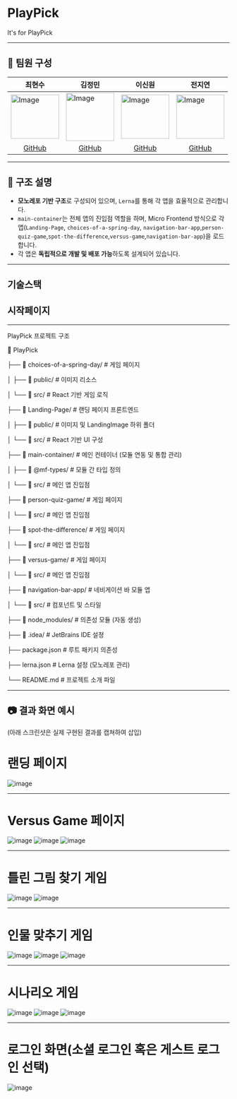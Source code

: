 # PlayPick
It's for PlayPick

---
## 👤 팀원 구성

<table class="tg"><thead>
  <tr>
    <th class="tg-9353"><span style="font-weight:bold">최현수</span></th>
    <th class="tg-9353"><span style="font-weight:bold">김정민</span></th>
    <th class="tg-9353"><span style="font-weight:bold">이신원</span></th>
    <th class="tg-9353"><span style="font-weight:bold">전지연</span></th>
  </tr></thead>
<tbody>
  <tr>
    <td class="tg-9353"><img src="https://cdn.discordapp.com/attachments/1383999022238273586/1384715997809741945/image.png?ex=685370c4&is=68521f44&hm=a179a00ce94ed8a5958c96b23ad7bffe5b7f4daddb69ae2b87bd6bc187ef71f8&" alt="Image" width="109" height="100"></td>
   <td class="tg-9353"><img src="https://avatars.githubusercontent.com/u/6846349?s=80&v=4" alt="Image" width="109" height="109"></td>
    <td class="tg-9353"><img src="https://mblogthumb-phinf.pstatic.net/MjAxNzExMTNfOTkg/MDAxNTEwNTE5MDU1OTAx.CgrsefuknGH3WyTiveT8LsFGXw288baNiov22l9sCywg.x3YtB2I7VXitiMcvgOkRkiH5umtLrNWj7IothphFwF0g.PNG.211grims/136.png?type=w800" alt="Image" width="109" height="100"></td>
    <td class="tg-9353"><img src="https://cdn.discordapp.com/attachments/1383999022238273586/1384715530136715366/1750066148038.jpg?ex=68537055&is=68521ed5&hm=74fb22315aca7246b65fbf04678837fb854606ec610d37f84029ecbba24a583b&" alt="Image" width="109" height="100"></td>
  </tr>
  <tr>
<td class="tg-7btt" style="text-align: center;">
  <a href="https://github.com/IMCODER0000" target="_blank" rel="noopener noreferrer" >GitHub</a>
</td>
<td class="tg-7btt" style="text-align: center;">
  <a href="https://github.com/Mur-pixel" target="_blank" rel="noopener noreferrer">GitHub</a>
</td>
<td class="tg-9353" style="text-align: center;">
  <a href="https://github.com/redEevee" target="_blank" rel="noopener noreferrer">GitHub</a>
</td>
<td class="tg-7btt" style="text-align: center;">
  <a href="https://github.com/dia0723" target="_blank" rel="noopener noreferrer">GitHub</a>
</td>

  </tr>
</tbody></table>
  
  
</div>

---

## 🧩 구조 설명

- **모노레포 기반 구조**로 구성되어 있으며, `Lerna`를 통해 각 앱을 효율적으로 관리합니다.
- `main-container`는 전체 앱의 진입점 역할을 하며, Micro Frontend 방식으로 각 앱(`Landing-Page`, `choices-of-a-spring-day`, `navigation-bar-app`,`person-quiz-game`,`spot-the-difference`,`versus-game`,`navigation-bar-app`)을 로드합니다.
- 각 앱은 **독립적으로 개발 및 배포 가능**하도록 설계되어 있습니다.
  
---
기술스택
---
시작페이지 
---

---

<!DOCTYPE html>
<html lang="ko">
<head>
  <meta charset="UTF-8" />
 PlayPick 프로젝트 구조
 
</head>
<body>
  <div>
    <p><span class="folder">📁 PlayPick</span></p>
    <p>├── <span class="folder">📁 choices-of-a-spring-day/</span> # 게임 페이지</p>
    <p>│   ├── <span class="folder">📁 public/</span> # 이미지 리소스</p>
    <p>│   └── <span class="folder">📁 src/</span> # React 기반 게임 로직</p>
    <p>├── <span class="folder">📁 Landing-Page/</span> # 랜딩 페이지 프론트엔드</p>
    <p>│   ├── <span class="folder">📁 public/</span> # 이미지 및 LandingImage 하위 폴더</p>
    <p>│   └── <span class="folder">📁 src/</span> # React 기반 UI 구성</p>
    <p>├── <span class="folder">📁 main-container/</span> # 메인 컨테이너 (모듈 연동 및 통합 관리)</p>
    <p>│   ├── <span class="folder">📁 @mf-types/</span> # 모듈 간 타입 정의</p>
    <p>│   └── <span class="folder">📁 src/</span> # 메인 앱 진입점</p>
    <p>├── <span class="folder">📁 person-quiz-game/</span> # 게임 페이지</p>
    <p>│   └── <span class="folder">📁 src/</span> # 메인 앱 진입점</p>
    <p>├── <span class="folder">📁 spot-the-difference/</span> # 게임 페이지</p>
    <p>│   └── <span class="folder">📁 src/</span> # 메인 앱 진입점</p>
    <p>├── <span class="folder">📁 versus-game/</span> # 게임 페이지</p>
    <p>│   └── <span class="folder">📁 src/</span> # 메인 앱 진입점</p>
    <p>├── <span class="folder">📁 navigation-bar-app/</span> # 네비게이션 바 모듈 앱</p>
    <p>│   └── <span class="folder">📁 src/</span> # 컴포넌트 및 스타일</p>
    <p>├── <span class="folder">📁 node_modules/</span> # 의존성 모듈 (자동 생성)</p>
    <p>├── <span class="folder">📁 .idea/</span> # JetBrains IDE 설정</p>
    <p>├── <span class="file">package.json</span> # 루트 패키지 의존성</p>
    <p>├── <span class="file">lerna.json</span> # Lerna 설정 (모노레포 관리)</p>
    <p>└── <span class="file">README.md</span> # 프로젝트 소개 파일</p>
  </div>
</body>
</html>

---

## 📷 결과 화면 예시
(아래 스크린샷은 실제 구현된 결과를 캡쳐하여 삽입)

# 랜딩 페이지
![image](https://github.com/user-attachments/assets/825095b2-bbf9-4c5c-9d86-651b86a0c43d)

---

# Versus Game 페이지
![image](https://github.com/user-attachments/assets/3127a195-4bbb-4fef-b308-4b324b20f986)
![image](https://github.com/user-attachments/assets/d5eab00a-5471-4189-96be-c9e43bebca6c)
![image](https://github.com/user-attachments/assets/b41d4370-6e21-4d99-9fff-c075f22e6616)

---

# 틀린 그림 찾기 게임
![image](https://github.com/user-attachments/assets/37ed29d5-4cb0-4aa8-9f88-d4f94c1c36fa)
![image](https://github.com/user-attachments/assets/e18ca7ab-bba9-4740-a7eb-a296eb8d1ee9)

---

# 인물 맞추기 게임
![image](https://github.com/user-attachments/assets/d41a1665-f397-49b7-ad88-bc0a81f180da)
![image](https://github.com/user-attachments/assets/e6c2fcbd-1776-4beb-a087-1d0dbcc087a1)
![image](https://github.com/user-attachments/assets/7aa49c51-9ad6-4aaa-b7c6-6094abc7f37b)

---

# 시나리오 게임
![image](https://github.com/user-attachments/assets/2273c812-9cfb-4b22-a312-cfc1321366f6)
![image](https://github.com/user-attachments/assets/1d70f9d2-d0c5-4ef6-ba6c-2533aad66040)
![image](https://github.com/user-attachments/assets/d1646219-ffb8-4684-9f84-5b516afa3dae)

---

# 로그인 화면(소셜 로그인 혹은 게스트 로그인 선택)
![image](https://github.com/user-attachments/assets/c816b533-14d2-4b0a-a912-e4bb6f8a32a2)




